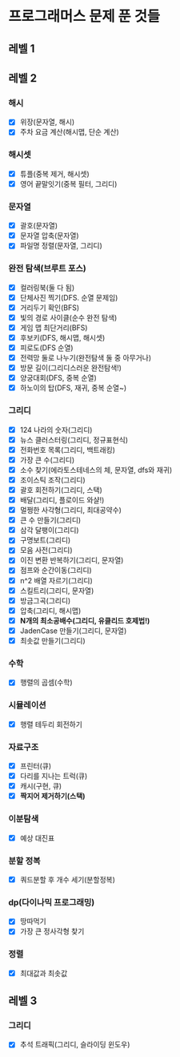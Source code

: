
# 프로그래머스 문제 푼 것들

## 레벨 1

## 레벨 2
### 해시
  - [x] 위장(문자열, 해시)
  - [x] 주차 요금 계산(해시맵, 단순 계산)

### 해시셋
  - [x] 튜플(중복 제거, 해시셋)
  - [x] 영어 끝말잇기(중복 필터, 그리디)

### 문자열
  - [x] 괄호(문자열)
  - [x] 문자열 압축(문자열)
  - [x] 파일명 정렬(문자열, 그리디)

### 완전 탐색(브루트 포스)
  -[x] 컬러링북(둘 다 됨)
  -[x] 단체사진 찍기(DFS. 순열 문제임)
  -[x] 거리두기 확인(BFS)
  -[x] 빛의 경로 사이클(순수 완전 탐색)
  -[x] 게임 맵 최단거리(BFS)
  -[x] 후보키(DFS, 해시맵, 해시셋)
  -[x] 피로도(DFS 순열)
  -[x] 전력망 둘로 나누기(완전탐색 둘 중 아무거나)
  -[x] 방문 길이(그리디스러운 완전탐색!)
  -[x] 양궁대회(DFS, 중복 순열)
  -[x] 하노이의 탑(DFS, 재귀, 중복 순열~)

### 그리디
  -[x] 124 나라의 숫자(그리디)
  -[x] 뉴스 클러스터링(그리디, 정규표현식)
  -[x] 전화번호 목록(그리디, 백트래킹)
  -[x] 가장 큰 수(그리디)
  -[x] 소수 찾기(에라토스테네스의 체, 문자열, dfs와 재귀)
  -[x] 조이스틱 조작(그리디)
  -[x] 괄호 회전하기(그리디, 스택)
  -[x] 배달(그리디, 플로이드 와샬!)
  -[x] 멀쩡한 사각형(그리디, 최대공약수)
  -[x] 큰 수 만들기(그리디)
  -[x] 삼각 달팽이(그리디)
  -[x] 구명보트(그리디)
  -[x] 모음 사전(그리디)
  -[x] 이진 변환 반복하기(그리디, 문자열)
  -[x] 점프와 순간이동(그리디)
  -[x] n^2 배열 자르기(그리디)
  -[x] 스킬트리(그리디, 문자열)
  -[x] 방금그곡(그리디)
  -[x] 압축(그리디, 해시맵)
  -[x] **N개의 최소공배수(그리디, 유클리드 호제법!)**
  -[x] JadenCase 만들기(그리디, 문자열)
  -[x] 최솟값 만들기(그리디)

### 수학
  -[x] 행렬의 곱셈(수학)

### 시뮬레이션
  -[x] 행렬 테두리 회전하기

### 자료구조
  -[x] 프린터(큐)
  -[x] 다리를 지나는 트럭(큐)
  -[x] 캐시(구현, 큐)
  -[x] **짝지어 제거하기(스택)**

### 이분탐색
  -[x] 예상 대진표

### 분할 정복
  -[x] 쿼드분할 후 개수 세기(분할정복)

### dp(다이나믹 프로그래밍)
  -[x] 땅따먹기
  -[x] 가장 큰 정사각형 찾기

### 정렬
  -[x] 최대값과 최솟값

## 레벨 3
### 그리디
  - [x] 추석 트래픽(그리디, 슬라이딩 윈도우)